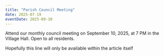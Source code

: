 ```yaml
---
title: "Parish Council Meeting"
date: 2025-07-19
eventDate: 2025-09-10
---
```

Attend our monthly council meeting on September 10, 2025, at 7 PM in the Village Hall. Open to all residents.

<!--more-->

Hopefully this line will only be available within the article itself
